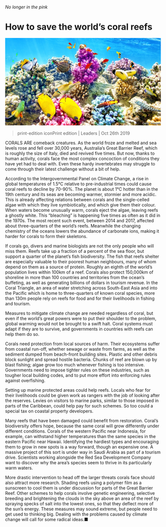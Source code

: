 ###### No longer in the pink

# How to save the world’s coral reefs 

![image](images/20191026_LDP001_0.jpg) 

> print-edition iconPrint edition | Leaders | Oct 26th 2019 

CORALS ARE comeback creatures. As the world froze and melted and sea levels rose and fell over 30,000 years, Australia’s Great Barrier Reef, which is roughly the size of Italy, died and revived five times. But now, thanks to human activity, corals face the most complex concoction of conditions they have yet had to deal with. Even these hardy invertebrates may struggle to come through their latest challenge without a bit of help. 

According to the Intergovernmental Panel on Climate Change, a rise in global temperatures of 1.5°C relative to pre-industrial times could cause coral reefs to decline by 70-90%. The planet is about 1°C hotter than in the 19th century and its seas are becoming warmer, stormier and more acidic. This is already affecting relations between corals and the single-celled algae with which they live symbiotically, and which give them their colour. When waters become unusually warm, corals eject the algae, leaving reefs a ghostly white. This “bleaching” is happening five times as often as it did in the 1970s. The most recent such event, between 2014 and 2017, affected about three-quarters of the world’s reefs. Meanwhile the changing chemistry of the oceans lowers the abundance of carbonate ions, making it harder for corals to form their skeletons. 

If corals go, divers and marine biologists are not the only people who will miss them. Reefs take up a fraction of a percent of the sea floor, but support a quarter of the planet’s fish biodiversity. The fish that reefs shelter are especially valuable to their poorest human neighbours, many of whom depend on them as a source of protein. Roughly an eighth of the world’s population lives within 100km of a reef. Corals also protect 150,000km of shoreline in more than 100 countries and territories from the ocean’s buffeting, as well as generating billions of dollars in tourism revenue. In the Coral Triangle, an area of water stretching across South-East Asia and into the Pacific which is home to three-quarters of known coral species, more than 130m people rely on reefs for food and for their livelihoods in fishing and tourism. 

Measures to mitigate climate change are needed regardless of coral, but even if the world’s great powers were to put their shoulder to the problem, global warming would not be brought to a swift halt. Coral systems must adapt if they are to survive, and governments in countries with reefs can help them do so. 

Corals need protection from local sources of harm. Their ecosystems suffer from coastal run-off, whether sewage or waste from farms, as well as the sediment dumped from beach-front building sites. Plastic and other debris block sunlight and spread hostile bacteria. Chunks of reef are blown up by blast fishing; algae grow too much whenever fishing is too intensive. Governments need to impose tighter rules on these industries, such as tougher local building codes, and to put more effort into enforcing rules against overfishing. 

Setting up marine protected areas could help reefs. Locals who fear for their livelihoods could be given work as rangers with the job of looking after the reserves. Levies on visitors to marine parks, similar to those imposed in parts of the Caribbean, could help pay for such schemes. So too could a special tax on coastal property developers. 

Many reefs that have been damaged could benefit from restoration. Coral’s biodiversity offers hope, because the same coral will grow differently under different conditions. Corals of the western Pacific near Indonesia, for example, can withstand higher temperatures than the same species in the eastern Pacific near Hawaii. Identifying the hardiest types and encouraging them to grow in new spots is a way forward, though an expensive one. A massive project of this sort is under way in Saudi Arabia as part of a tourism drive. Scientists working alongside the Red Sea Development Company want to discover why the area’s species seem to thrive in its particularly warm waters. 

More drastic intervention to head off the larger threats corals face should also attract more research. Shading reefs using a polymer film as a sunscreen to cool them is under discussion for parts of the Great Barrier Reef. Other schemes to help corals involve genetic engineering, selective breeding and brightening the clouds in the sky above an area of the reef by spraying specks of salt into the lowest ones, so that they deflect more of the sun’s energy. These measures may sound extreme, but people need to get used to thinking big. Dealing with the problems caused by climate change will call for some radical ideas.■ 

